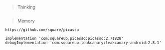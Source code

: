 > Thinking

```

```

> Memory

```
https://github.com/square/picasso

implementation 'com.squareup.picasso:picasso:2.71828'
debugImplementation 'com.squareup.leakcanary:leakcanary-android:2.8.1'

```

